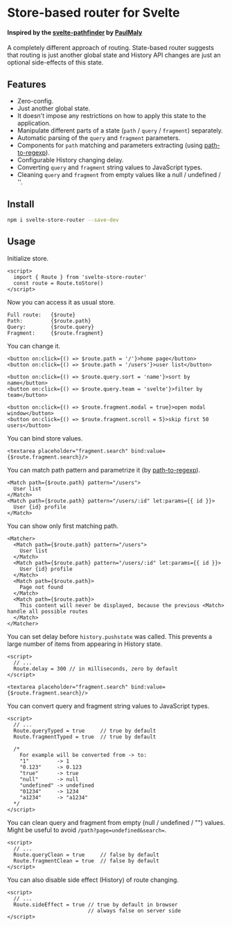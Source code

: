 # Store-based router for Svelte

#### Inspired by the [svelte-pathfinder](https://github.com/PaulMaly/svelte-pathfinder) by [PaulMaly](https://github.com/PaulMaly)

A completely different approach of routing. State-based router suggests that routing is just another global state and History API changes are just an optional side-effects of this state.

## Features

- Zero-config.
- Just another global state.
- It doesn't impose any restrictions on how to apply this state to the application.
- Manipulate different parts of a state (`path` / `query` / `fragment`) separately.
- Automatic parsing of the `query` and `fragment` parameters.
- Components for `path` matching and parameters extracting (using [path-to-regexp](https://github.com/pillarjs/path-to-regexp)).
- Configurable History changing delay.
- Converting `query` and `fragment` string values to JavaScript types.
- Cleaning `query` and `fragment` from empty values like a null / undefined / ''.

## Install

```bash
npm i svelte-store-router --save-dev
```

## Usage

Initialize store.
```svelte
<script>
  import { Route } from 'svelte-store-router'
  const route = Route.toStore()
</script>
```

Now you can access it as usual store.
```svelte
Full route:   {$route}
Path:         {$route.path}
Query:        {$route.query}
Fragment:     {$route.fragment}
```

You can change it.
```svelte
<button on:click={() => $route.path = '/'}>home page</button>
<button on:click={() => $route.path = '/users'}>user list</button>

<button on:click={() => $route.query.sort = 'name'}>sort by name</button>
<button on:click={() => $route.query.team = 'svelte'}>filter by team</button>

<button on:click={() => $route.fragment.modal = true}>open modal window</button>
<button on:click={() => $route.fragment.scroll = 5}>skip first 50 users</button>
```

You can bind store values.
```svelte
<textarea placeholder="fragment.search" bind:value={$route.fragment.search}/>
```

You can match path pattern and parametrize it (by [path-to-regexp](https://github.com/pillarjs/path-to-regexp)).
```svelte
<Match path={$route.path} pattern="/users">
  User list
</Match>
<Match path={$route.path} pattern="/users/:id" let:params={{ id }}>
  User {id} profile
</Match>
```

You can show only first matching path.
```svelte
<Matcher>
  <Match path={$route.path} pattern="/users">
    User list
  </Match>
  <Match path={$route.path} pattern="/users/:id" let:params={{ id }}>
    User {id} profile
  </Match>
  <Match path={$route.path}>
    Page not found
  </Match>
  <Match path={$route.path}>
    This content will never be displayed, because the previous <Match> handle all possible routes
  </Match>
</Matcher>
```

You can set delay before `history.pushstate` was called. This prevents a large number of items from appearing in History state.
```svelte
<script>
  // ...
  Route.delay = 300 // in milliseconds, zero by default
</script>

<textarea placeholder="fragment.search" bind:value={$route.fragment.search}/>
```

You can convert query and fragment string values to JavaScript types.

```svelte
<script>
  // ...
  Route.queryTyped = true     // true by default
  Route.fragmentTyped = true  // true by default
  
  /*
    For example will be converted from -> to:
    "1"         -> 1
    "0.123"     -> 0.123
    "true"      -> true
    "null"      -> null
    "undefined" -> undefined
    "01234"     -> 1234
    "a1234"     -> "a1234"
  */
</script>
```

You can clean query and fragment from empty (null / undefined / "") values. Might be useful to avoid `/path?page=undefined&search=`.
```svelte
<script>
  // ...
  Route.queryClean = true     // false by default
  Route.fragmentClean = true  // false by default
</script>
```

You can also disable side effect (History) of route changing.
```svelte
<script>
  // ...
  Route.sideEffect = true // true by default in browser
                          // always false on server side
</script>
```
